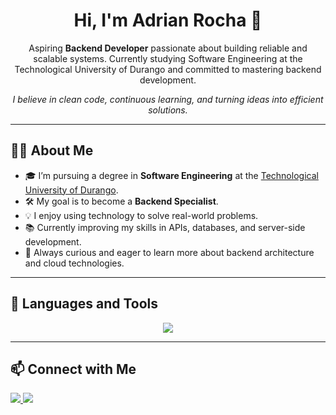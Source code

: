 <h1 align="center">Hi, I'm Adrian Rocha 👋</h1>

<p align="center">
  Aspiring <strong>Backend Developer</strong> passionate about building reliable and scalable systems.  
  Currently studying Software Engineering at the Technological University of Durango and committed to mastering backend development.
</p>

<p align="center">
  <em>I believe in clean code, continuous learning, and turning ideas into efficient solutions.</em>
</p>

---

## 👨‍💻 About Me

- 🎓 I’m pursuing a degree in **Software Engineering** at the <a href="https://utdurango.edu.mx/" target="_blank">Technological University of Durango</a>.
- 🛠️ My goal is to become a **Backend Specialist**.
- 💡 I enjoy using technology to solve real-world problems.
- 📚 Currently improving my skills in APIs, databases, and server-side development.
- 🚀 Always curious and eager to learn more about backend architecture and cloud technologies.

---

## 🧰 Languages and Tools

<p align="center">
  <img src="https://skillicons.dev/icons?i=js,ts,react,nodejs,express,django,py,html,css,tailwind,nextjs,figma,git,vscode,mongodb,postgres,aws,firebase,mysql,notion,npm,postman&perline=9" />
</p>


---

## 📫 Connect with Me




<p>
 <a href="https://www.instagram.com/adrian_roc6?igsh=ZThzbDl2OWttZTV6&utm_source=qr" target="_blank">
    <img src="https://img.shields.io/badge/Instagram-pink?style=for-the-badge&logo=instagram" />
  </a>
  <a href="https://www.linkedin.com/in/adrian-rocha-169715318" target="_blank">
    <img src="https://img.shields.io/badge/LinkedIn-blue?style=for-the-badge&logo=linkedin" />
  </a>
